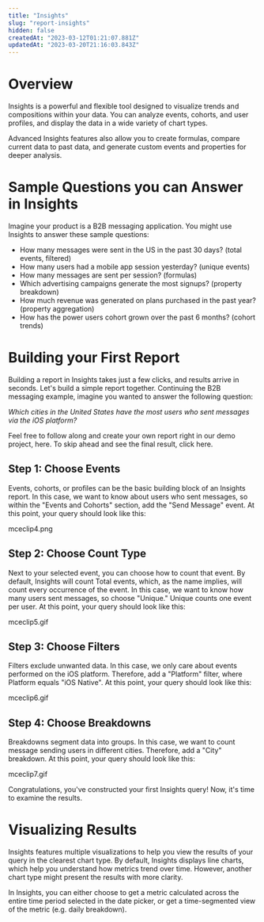 ```yaml
---
title: "Insights"
slug: "report-insights"
hidden: false
createdAt: "2023-03-12T01:21:07.881Z"
updatedAt: "2023-03-20T21:16:03.843Z"
---
```

# Overview

Insights is a powerful and flexible tool designed to visualize trends and compositions within your data. You can analyze events, cohorts, and user profiles, and display the data in a wide variety of chart types.

Advanced Insights features also allow you to create formulas, compare current data to past data, and generate custom events and properties for deeper analysis.

# Sample Questions you can Answer in Insights
Imagine your product is a B2B messaging application. You might use Insights to answer these sample questions:

* How many messages were sent in the US in the past 30 days? (total events, filtered)
* How many users had a mobile app session yesterday? (unique events)
* How many messages are sent per session? (formulas)
* Which advertising campaigns generate the most signups? (property breakdown)
* How much revenue was generated on plans purchased in the past year? (property aggregation)
* How has the power users cohort grown over the past 6 months? (cohort trends)

# Building your First Report
Building a report in Insights takes just a few clicks, and results arrive in seconds. Let's build a simple report together. Continuing the B2B messaging example, imagine you wanted to answer the following question:

*Which cities in the United States have the most users who sent messages via the iOS platform?*

Feel free to follow along and create your own report right in our demo project, here. To skip ahead and see the final result, click here.

## Step 1: Choose Events
Events, cohorts, or profiles can be the basic building block of an Insights report. In this case, we want to know about users who sent messages, so within the "Events and Cohorts" section, add the "Send Message" event. At this point, your query should look like this:

mceclip4.png

## Step 2: Choose Count Type
Next to your selected event, you can choose how to count that event. By default, Insights will count Total events, which, as the name implies, will count every occurrence of the event. In this case, we want to know how many users sent messages, so choose "Unique." Unique counts one event per user. At this point, your query should look like this:

mceclip5.gif

 

## Step 3: Choose Filters
Filters exclude unwanted data. In this case, we only care about events performed on the iOS platform. Therefore, add a "Platform" filter, where Platform equals "iOS Native". At this point, your query should look like this:

mceclip6.gif

## Step 4: Choose Breakdowns
Breakdowns segment data into groups. In this case, we want to count message sending users in different cities. Therefore, add a "City" breakdown. At this point, your query should look like this:

mceclip7.gif

Congratulations, you've constructed your first Insights query! Now, it's time to examine the results.

# Visualizing Results
Insights features multiple visualizations to help you view the results of your query in the clearest chart type. By default, Insights displays line charts, which help you understand how metrics trend over time. However, another chart type might present the results with more clarity.

In Insights, you can either choose to get a metric calculated across the entire time period selected in the date picker, or get a time-segmented view of the metric (e.g. daily breakdown).